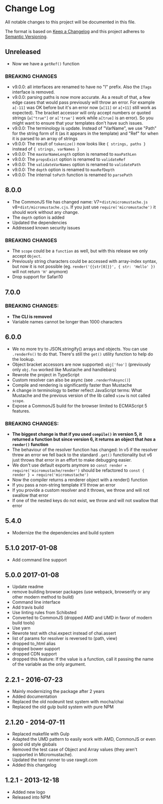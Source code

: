 # Change Log
All notable changes to this project will be documented in this file.

The format is based on [Keep a Changelog](http://keepachangelog.com/)
and this project adheres to [Semantic Versioning](http://semver.org/).

## Unreleased

- Now we have a `getRef()` function

### BREAKING CHANGES

- v9.0.0: all interfaces are renamed to have no "I" prefix. Also the `ITags` interface is removed.
- v9.0.0: parsing paths is now more accurate. As a result of that, a few edge cases that would pass previously will throw an error. For example `a[-11]` was OK before but it's an error now (`a[11]` or `a[+11]` still work as expected). The bracket accessor will only accept numbers or quoted strings (`a["true"]` or `a['true']` work while `a[true]` is an error). So you might want to ensure that your templates don't have such issues.
- v9.0.0: The terminology is update. Instead of "VarName", we use "Path" for the string form of it (as it appears in the template) and "Ref" for when it is parsed to an array of strings
- v9.0.0: The result of `tokenize()` now looks like `{ strings, paths }` instead of `{ strings, varNames }`
- v9.0.0: The `maxVarNameLength` option is renamed to `maxPathLen`
- v9.0.0: The `propsExist` option is renamed to `validateRef`
- v9.0.0: The `validateVarNames` option is renamed to `validatePath`
- v9.0.0: The `depth` option is renamed to `maxRefDepth`
- v9.0.0: The internal `toPath` function is renamed to `parsePath`

## 8.0.0

- The CommonJS file has changed name: V7=`dist/micromustache.js` v8=`dist/micromustache.cjs`. If you just use `require('micromustache')` it should work without any change.
- The `depth` option is added
- Updated the dependencies
- Addressed known security issues

### BREAKING CHANGES

- The `scope` could be a `function` as well, but with this release we only accept `Object`.
- Previously string characters could be accessed with array-index syntax, but now it is not possible (eg. `render('{{str[0]}}', { str: 'Hello' })` will not return `'H'` anymore)
- Drop support for Safari10

## 7.0.0

### BREAKING CHANGES:

- **The CLI is removed**
- Variable names cannot be longer than 1000 characters

## 6.0.0

- We no more try to JSON.stringify() arrays and objects. You can use `.renderFn()` to do that. There's still the `get()` utility function to help do the lookup.
- Object bracket accessors are now supported: `obj['foo']` (previously only `obj.foo` worked like Mustache and handlebars)
- Rewrote the project in TypeScript
- Custom resolver can also be async (see `.renderFnAsync()`)
- Compile and rendering is significantly faster than Mustache
- A change in terminology to better reflect JavaScript terms: What Mustache and the previous version of the lib called `view` is not called `scope`.
- Expose a CommonJS build for the browser limited to ECMAScript 5 features.

### BREAKING CHANGES:
- **The biggest change is that if you used `compile()` in version 5, it returned a function but since version 6, it returns an object that _has_ a `render()` function**
- The behaviour of the resolver function has changed: In v5 if the resolver threw an error we fell back to the standard `.get()` functionality but v6 just throws that error in an effort to make debugging easier.
- We don't use default exports anymore so `const render = require('micromustache/render')`
  should be refactored to `const { render } = require('micromustache')`
- Now the compiler returns a renderer object with a render() function
- If you pass a non-string template it'll throw an error
- If you provide a custom resolver and it throws, we throw and will not swallow that error
- If one of the nested keys do not exist, we throw and will not swallow that error

## 5.4.0
- Modernize the the dependencies and build system

## 5.1.0 2017-01-08
- Add command line support

## 5.0.0 2017-01-08
- Update readme
- remove building browser packages (use webpack, browserify or any other modern method to build)
- Command line interface
- Add travis build
- Use linting rules from Schibsted
- Converted to CommonJS (dropped AMD and UMD in favor of modern build tools)
- Use yarn
- Rewrote test with chai.expect instead of chai.assert
- list of params for resolver is reversed to (path, view)
- dropped to_html alias
- dropped bower support
- dropped CDN support
- dropped this feature: If the value is a function, call it passing the name of the variable as the only argument.

## 2.2.1 - 2016-07-23

- Mainly modernizing the package after 2 years
- Added documentation
- Replaced the old nodeunit test system with mocha/chai
- Replaced the old gulp build system with pure NPM

## 2.1.20 - 2014-07-11

- Replaced makefile with Gulp
- Adapted the UMD pattern to easily work with AMD, CommonJS or even good old style globals
- Removed the test case of Object and Array values (they aren't supported in Micromustache).
- Updated the test runner to use rawgit.com
- Added this changelog

## 1.2.1 - 2013-12-18

- Added new logo
- Released into NPM

